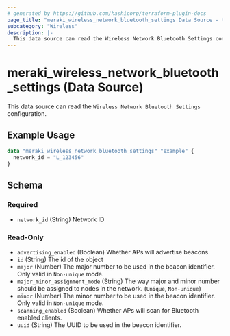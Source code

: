 ```yaml
---
# generated by https://github.com/hashicorp/terraform-plugin-docs
page_title: "meraki_wireless_network_bluetooth_settings Data Source - terraform-provider-meraki"
subcategory: "Wireless"
description: |-
  This data source can read the Wireless Network Bluetooth Settings configuration.
---
```


# meraki_wireless_network_bluetooth_settings (Data Source)

This data source can read the `Wireless Network Bluetooth Settings` configuration.

## Example Usage

```terraform
data "meraki_wireless_network_bluetooth_settings" "example" {
  network_id = "L_123456"
}
```

<!-- schema generated by tfplugindocs -->
## Schema

### Required

- `network_id` (String) Network ID

### Read-Only

- `advertising_enabled` (Boolean) Whether APs will advertise beacons.
- `id` (String) The id of the object
- `major` (Number) The major number to be used in the beacon identifier. Only valid in `Non-unique` mode.
- `major_minor_assignment_mode` (String) The way major and minor number should be assigned to nodes in the network. (`Unique`, `Non-unique`)
- `minor` (Number) The minor number to be used in the beacon identifier. Only valid in `Non-unique` mode.
- `scanning_enabled` (Boolean) Whether APs will scan for Bluetooth enabled clients.
- `uuid` (String) The UUID to be used in the beacon identifier.
